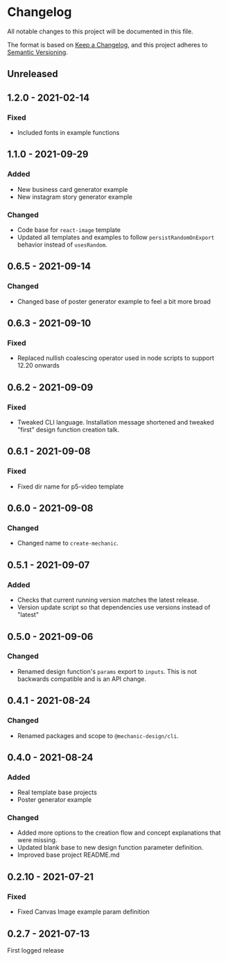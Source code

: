 # Changelog

All notable changes to this project will be documented in this file.

The format is based on [Keep a Changelog](https://keepachangelog.com/en/1.0.0/),
and this project adheres to [Semantic Versioning](https://semver.org/spec/v2.0.0.html).

## Unreleased

## 1.2.0 - 2021-02-14

### Fixed

- Included fonts in example functions

## 1.1.0 - 2021-09-29

### Added

- New business card generator example
- New instagram story generator example

### Changed

- Code base for `react-image` template
- Updated all templates and examples to follow `persistRandomOnExport` behavior instead of `usesRandom`.

## 0.6.5 - 2021-09-14

### Changed

- Changed base of poster generator example to feel a bit more broad

## 0.6.3 - 2021-09-10

### Fixed

- Replaced nullish coalescing operator used in node scripts to support 12.20 onwards

## 0.6.2 - 2021-09-09

### Fixed

- Tweaked CLI language. Installation message shortened and tweaked "first" design function creation talk.

## 0.6.1 - 2021-09-08

### Fixed

- Fixed dir name for p5-video template

## 0.6.0 - 2021-09-08

### Changed

- Changed name to `create-mechanic`.

## 0.5.1 - 2021-09-07

### Added

- Checks that current running version matches the latest release.
- Version update script so that dependencies use versions instead of "latest"

## 0.5.0 - 2021-09-06

### Changed

- Renamed design function's `params` export to `inputs`. This is not backwards compatible and is an API change.

## 0.4.1 - 2021-08-24

### Changed

- Renamed packages and scope to `@mechanic-design/cli`.

## 0.4.0 - 2021-08-24

### Added

- Real template base projects
- Poster generator example

### Changed

- Added more options to the creation flow and concept explanations that were missing.
- Updated blank base to new design function parameter definition.
- Improved base project README.md

## 0.2.10 - 2021-07-21

### Fixed

- Fixed Canvas Image example param definition

## 0.2.7 - 2021-07-13

First logged release
